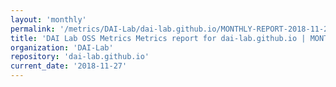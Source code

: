 ```yaml
---
layout: 'monthly'
permalink: '/metrics/DAI-Lab/dai-lab.github.io/MONTHLY-REPORT-2018-11-27/'
title: 'DAI Lab OSS Metrics Metrics report for dai-lab.github.io | MONTHLY-REPORT-2018-11-27'
organization: 'DAI-Lab'
repository: 'dai-lab.github.io'
current_date: '2018-11-27'
---
```

